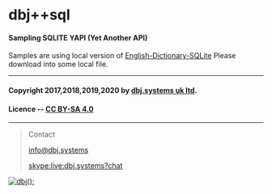 # dbj++sql


#### Sampling SQLITE YAPI (Yet Another API)

Samples are using local version of [English-Dictionary-SQLite](https://github.com/AyeshJayasekara/English-Dictionary-SQLite)
Please download into some local file.

-------------------------------------

#### Copyright 2017,2018,2019,2020 by [dbj.systems uk ltd](https://dbj.systems/).

#### Licence -- [CC BY-SA 4.0](https://creativecommons.org/licenses/by-sa/4.0/)

---------------------------------------------------------------------  

> Contact
> 
> [info@dbj.systems](mailto:info@dbj.systems)
>
> [skype:live:dbj.systems?chat](skype:live:dbj.systems?chat)



[![dbj();](http://dbj.org/wp-content/uploads/2015/12/cropped-dbj-icon-e1486129719897.jpg)](http://www.dbj.org "dbj")  
